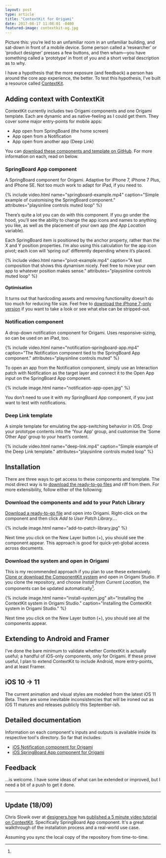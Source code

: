 ```yaml
---
layout: post
type: article
title: "ContextKit for Origami"
date: 2017-08-17 11:08:01 -0400
featured-image: contextkit-og.jpg
---
```


Picture this: you’re led to an unfamiliar room in an unfamiliar building, and sat-down in front of a mobile device. Some person called a ‘researcher’ or ‘product designer’ presses a few buttons, and then wham—you have something called a ‘prototype’ in front of you and a short verbal description as to why.

I have a hypothesis that the more exposure (and feedback) a person has around the core app experience, the better. To test this hypothesis, I’ve built a resource called [ContextKit][github].

## Adding context with ContextKit

ContextKit currently includes two Origami components and one Origami template. Each are dynamic and as native-feeling as I could get them. They cover some major entry-points for mobile apps:

- App open from SpringBoard (the home screen)
- App open from a Notification
- App open from another app (Deep Link)

You can [download these components and template on GitHub][github]. For more information on each, read on below.

### SpringBoard App component

A SpringBoard component for Origami. Adaptive for iPhone 7, iPhone 7 Plus, and iPhone SE. Not too much work to adapt for iPad, if you need to.

{% include video.html name="springboard-example.mp4" caption="Simple example of customising the SpringBoard component." attributes="playsinline controls muted loop" %}

There’s quite a lot you can do with this component. If you go under the hood, you’ll see the ability to change the app icons and names to anything you like, as well as the placement of your own app (the _App Location_ variable).

Each SpringBoard item is positioned by the anchor property, rather than the X and Y position properties. I’m also using this calculation for the app icon pivot; each icon will ‘spring out’ differently depending where it’s placed.

{% include video.html name="pivot-example.mp4" caption="A test composition that shows this dynamism nicely. Feel free to move your own app to whatever position makes sense." attributes="playsinline controls muted loop" %}

#### Optimisation

It turns out that hardcoding assets and removing functionality doesn’t do too much for reducing file size. Feel free to [download the iPhone 7-only version](http://github.com/dannyalright/contextkit/blob/master/examples/SpringBoard%20App%20iPhone%207.origami) if you want to take a look or see what else can be stripped-out.

### Notification component

A drop-down notification component for Origami. Uses responsive-sizing, so can be used on an iPad, too.

{% include video.html name="notification-springboard-app.mp4" caption="The Notification component tied to the SpringBoard App component." attributes="playsinline controls muted" %}

To open an app from the Notification component, simply use an Interaction patch with Notification as the target layer and connect it to the Open App input on the SpringBoard App component.

{% include image.html name="notification-app-open.jpg" %}

You don’t need to use it with my SpringBoard App component, if you just want to test with notifications.

### Deep Link template

A simple template for emulating the app-switching behavior in iOS. Drop your prototype contents into the ‘Your App’ group, and customise the ‘Some Other App’ group to your heart’s content.

{% include video.html name="deep-link.mp4" caption="Simple example of the Deep Link template." attributes="playsinline controls muted loop" %}

## Installation

There are three ways to get access to these components and template. The most direct way is to [download the ready-to-go files](http://github.com/dannyalright/contextkit/tree/master/origami/ContextKit) and riff from them. For more extensibility, follow either of the following:

### Download the components and add to your Patch Library

[Download a ready-to-go file](http://github.com/dannyalright/contextkit/tree/master/origami/ContextKit) and open into Origami. Right-click on the component and then click _Add to User Patch Library…_.

{% include image.html name="add-to-patch-library.jpg" %}

Next time you click on the New Layer button (+), you should see the component appear. This approach is good for quick-yet-global access across documents.

### Download the system and open in Origami

This is my recommended approach if you plan to use these extensively. [Clone or download the ComponentKit system](http://github.com/dannyalright/contextkit/tree/master/origami) and open in Origami Studio. If you clone the repository, and choose _Install from Current Location_, the components can be updated automatically[^githubsync].

{% include image.html name="install-system.jpg" alt="Installing the ContextKit system in Origami Studio." caption="Installing the ContextKit system in Origami Studio." %}

Next time you click on the New Layer button (+), you should see all the components appear.

## Extending to Android and Framer

I’ve done the bare minimum to validate whether ContextKit is actually useful; a handful of iOS-only components, only for Origami. If these prove useful, I plan to extend ContextKit to include Android, more entry-points, and at least Framer.

## iOS 10 → 11

The current animation and visual styles are modeled from the latest iOS 11 Beta. There are some inevitable inconsistencies that will be ironed out as iOS 11 matures and releases publicly this September-ish.

## Detailed documentation

Information on each component's inputs and outputs is available inside its respective tool's directory. So far that includes:

- [iOS Notification component for Origami](http://github.com/dannyalright/contextkit/blob/master/origami/notification.md)
- [iOS SpringBoard App component for Origami](http://github.com/dannyalright/contextkit/blob/master/origami/springboard-app.md)

## Feedback

…is welcome. I have some ideas of what can be extended or improved, but I need a bit of a push to get it done.

---

## Update (18/09)

Chris Slowik over at [designers.how][designershow] has [published a 5 minute video tutorial on ContextKit][designershow]. Specifically SpringBoard App component. It's a great walkthrough of the installation process and a real-world use case.

[^githubsync]:

  Assuming you sync the local copy of the repository from time-to-time.

[github]: http://github.com/dannyalright/contextkit/
[designershow]: http://designers.how/episodes/start-by-building-context
